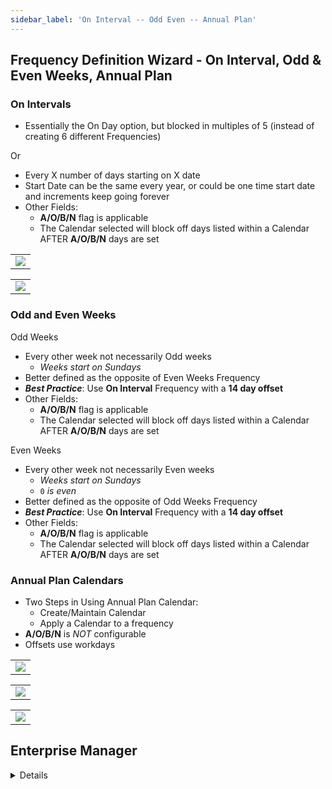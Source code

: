 ```yaml
---
sidebar_label: 'On Interval -- Odd Even -- Annual Plan'
---
```


## Frequency Definition Wizard - On Interval, Odd & Even Weeks, Annual Plan

### On Intervals

* Essentially the On Day option, but blocked in multiples of 5 (instead of creating 6 different Frequencies)

Or

  * Every X number of days starting on X date
  * Start Date can be the same every year, or could be one time start date and increments keep going forever
* Other Fields:
  * **A/O/B/N** flag is applicable
  * The Calendar selected will block off days listed within a Calendar AFTER **A/O/B/N** days are set

||
|---|
|![](../static/imgbasic/SM_OnIntervals_Main.png)|

||
|---|
|![](../static/imgbasic/SM_OnIntervals_Dates.png)|

### Odd and Even Weeks

Odd Weeks

* Every other week not necessarily Odd weeks
  * _Weeks start on Sundays_
* Better defined as the opposite of Even Weeks Frequency
* **_Best Practice_**: Use **On Interval** Frequency with a **14 day offset**
* Other Fields:
  * **A/O/B/N** flag is applicable
  * The Calendar selected will block off days listed within a Calendar AFTER **A/O/B/N** days are set

Even Weeks

* Every other week not necessarily Even weeks
  * _Weeks start on Sundays_
  * ```0``` _is even_
* Better defined as the opposite of Odd Weeks Frequency
* **_Best Practice_**: Use **On Interval** Frequency with a **14 day offset**
* Other Fields:
  * **A/O/B/N** flag is applicable
  * The Calendar selected will block off days listed within a Calendar AFTER **A/O/B/N** days are set

### Annual Plan Calendars

* Two Steps in Using Annual Plan Calendar:
  * Create/Maintain Calendar
  * Apply a Calendar to a frequency
* **A/O/B/N** is _NOT_ configurable 
* Offsets use workdays

||
|---|
|![](../static/imgbasic/SM_AnnualPlan_Main.png)|

||
|---|
|![](../static/imgbasic/SM_AnnualPlan_Offset.png)|

||
|---|
|![](../static/imgbasic/SM_AnnualPlan_Forecast.png)|


## Enterprise Manager

<details>

#### Frequency Definition Wizard - On Interval, Odd & Even Weeks, Annual Plan

#### On Intervals

* Essentially the On Day option, but blocked in multiples of 5 (instead of creating 6 different Frequencies)

Or

  * Every X number of days starting on X date
  * Start Date can be the same every year, or could be one time start date and increments keep going forever
* Other Fields:
  * **A/O/B/N** flag is applicable
  * The Calendar selected will block off days listed within a Calendar AFTER **A/O/B/N** days are set

||
|---|
|![](../static/imgbasic/243.png)|

#### Odd and Even Weeks

Odd Weeks

* Every other week not necessarily Odd weeks
  * _Weeks start on Sundays_
* Better defined as the opposite of Even Weeks Frequency
* **_Best Practice_**: Use **On Interval** Frequency with a **14 day offset**
* Other Fields:
  * **A/O/B/N** flag is applicable
  * The Calendar selected will block off days listed within a Calendar AFTER **A/O/B/N** days are set

Even Weeks

* Every other week not necessarily Even weeks
  * _Weeks start on Sundays_
  * ```0``` _is even_
* Better defined as the opposite of Odd Weeks Frequency
* **_Best Practice_**: Use **On Interval** Frequency with a **14 day offset**
* Other Fields:
  * **A/O/B/N** flag is applicable
  * The Calendar selected will block off days listed within a Calendar AFTER **A/O/B/N** days are set

#### Annual Plan Calendars

* Two Steps in Using Annual Plan Calendar:
  * Create/Maintain Calendar
  * Apply a Calendar to a frequency
* **A/O/B/N** is _NOT_ configurable 
* Offsets use workdays

||
|---|
|![](../static/imgbasic/244.png)|

||
|---|
|![](../static/imgbasic/245.png)|

</details>